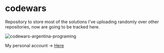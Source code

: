 # codewars

Repository to store most of the solutions I've uploading randomly over other repositories, now are going to be tracked here.

![codewars-argentina-programing](https://user-images.githubusercontent.com/68082746/206587615-ddaa55af-8c59-445d-82dc-8ff03e0a6e06.jpg)

My personal account -> [Here](https://www.codewars.com/users/Y3rb1t4)
